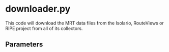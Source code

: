 # downloader.py

This code will download the MRT data files from the Isolario, RouteViews or RIPE project from all of its collectors.

## Parameters
